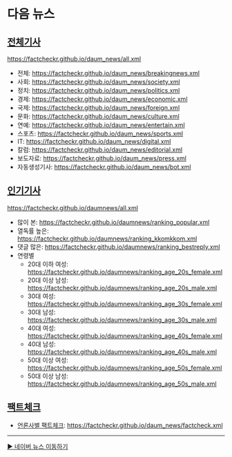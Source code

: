 # 다음 뉴스

## [전체기사](https://github.com/FactCheckr/daum_news)
https://factcheckr.github.io/daum_news/all.xml
- 전체: https://factcheckr.github.io/daum_news/breakingnews.xml
- 사회: https://factcheckr.github.io/daum_news/society.xml
- 정치: https://factcheckr.github.io/daum_news/politics.xml
- 경제: https://factcheckr.github.io/daum_news/economic.xml
- 국제: https://factcheckr.github.io/daum_news/foreign.xml
- 문화: https://factcheckr.github.io/daum_news/culture.xml
- 연예: https://factcheckr.github.io/daum_news/entertain.xml
- 스포츠: https://factcheckr.github.io/daum_news/sports.xml
- IT: https://factcheckr.github.io/daum_news/digital.xml
- 칼럼: https://factcheckr.github.io/daum_news/editorial.xml
- 보도자료: https://factcheckr.github.io/daum_news/press.xml
- 자동생성기사: https://factcheckr.github.io/daum_news/bot.xml

## [인기기사](https://github.com/FactCheckr/daumnews)
https://factcheckr.github.io/daumnews/all.xml
- 많이 본: https://factcheckr.github.io/daumnews/ranking_popular.xml
- 열독률 높은: https://factcheckr.github.io/daumnews/ranking_kkomkkom.xml
- 댓글 많은: https://factcheckr.github.io/daumnews/ranking_bestreply.xml
- 연령별
  - 20대 이하 여성: https://factcheckr.github.io/daumnews/ranking_age_20s_female.xml
  - 20대 이상 남성: https://factcheckr.github.io/daumnews/ranking_age_20s_male.xml
  - 30대 여성: https://factcheckr.github.io/daumnews/ranking_age_30s_female.xml
  - 30대 남성: https://factcheckr.github.io/daumnews/ranking_age_30s_male.xml
  - 40대 여성: https://factcheckr.github.io/daumnews/ranking_age_40s_female.xml
  - 40대 남성: https://factcheckr.github.io/daumnews/ranking_age_40s_male.xml
  - 50대 이상 여성: https://factcheckr.github.io/daumnews/ranking_age_50s_female.xml
  - 50대 이상 남성: https://factcheckr.github.io/daumnews/ranking_age_50s_male.xml

## [팩트체크](https://github.com/FactCheckr/daum_factcheck)
- [언론사별 팩트체크](https://focus.daum.net/ch/news/factcheck): https://factcheckr.github.io/daum_news/factcheck.xml

---

[▶️ 네이버 뉴스 이동하기](https://github.com/FactCheckr/naver_news)
